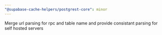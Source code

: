 ```yaml
---
"@supabase-cache-helpers/postgrest-core": minor
---
```


Merge url parsing for rpc and table name and provide consistant parsing for self hosted servers

